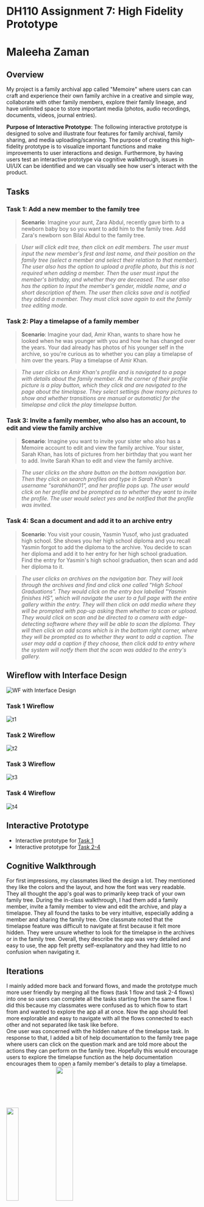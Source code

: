 # DH110 Assignment 7: High Fidelity Prototype
# Maleeha Zaman

## Overview
My project is a family archival app called "Memoire" where users can can craft and experience their own family archive in a creative and simple way, collaborate with other family members, explore their family lineage, and have unlimited space to store important media (photos, audio recordings, documents, videos, journal entries). 

**Purpose of Interactive Prototype**: The following interactive prototype is designed to solve and illustrate four features for family archival, family sharing, and media uploading/scanning. The purpose of creating this high-fidelity prototype is to visualize important functions and make improvements to user interactions and design. Furthermore, by having users test an interactive prototype via cognitive walkthrough, issues in UI/UX can be identified and we can visually see how user's interact with the product.  

## Tasks 
### Task 1: Add a new member to the family tree
> **Scenario**: Imagine your aunt, Zara Abdul, recently gave birth to a newborn baby boy so you want to add him to the family tree. Add Zara's newborn son Bilal Abdul to the family tree.
  
> _User will click edit tree, then click on edit members. The user must input the new member's first and last name, and their position on the family tree (select a member and select their relation to that member). The user also has the option to upload a profile photo, but this is not required when adding a member. Then the user must input the member's birthday, and whether they are deceased. The user also has the option to input the member's gender, middle name, and a short description of them. The user then clicks save and is notified they added a member. They must click save again to exit the family tree editing mode._

### Task 2: Play a timelapse of a family member
> **Scenario**: Imagine your dad, Amir Khan, wants to share how he looked when he was younger with you and how he has changed over the years. Your dad already has photos of his younger self in the archive, so you're curious as to whether you can play a timelapse of him over the years. Play a timelapse of Amir Khan.

> _The user clicks on Amir Khan's profile and is navigated to a page with details about the family member. At the corner of their profile picture is a play button, which they click and are navigated to the page about the timelapse. They select settings (how many pictures to show and whether transitions are manual or automatic) for the timelapse and click the play timelapse button._  

### Task 3: Invite a family member, who also has an account, to edit and view the family archive
> **Scenario**: Imagine you want to invite your sister who also has a Memoire account to edit and view the family archive. Your sister, Sarah Khan, has lots of pictures from her birthday that you want her to add. Invite Sarah Khan to edit and view the family archive.
 
> _The user clicks on the share button on the bottom navigation bar. Then they click on search profiles and type in Sarah Khan's username "sarahkhan01", and her profile pops up. The user would click on her profile and be prompted as to whether they want to invite the profile. The user would select yes and be notified that the profile was invited._

### Task 4: Scan a document and add it to an archive entry
> **Scenario**: You visit your cousin, Yasmin Yusof, who just graduated high school. She shows you her high school diploma and you recall Yasmin forgot to add the diploma to the archive. You decide to scan her diploma and add it to her entry for her high school graduation. Find the entry for Yasmin's high school graduation, then scan and add her diploma to it.

> _The user clicks on archives on the navigation bar. They will look through the archives and find and click one called "High School Graduations". They would click on the entry box labelled "Yasmin finishes HS", which will navigate the user to a full page with the entire gallery within the entry. They will then click on add media where they will be prompted with pop-up asking them whether to scan or upload. They would click on scan and be directed to a camera with edge-detecting software where they will be able to scan the diploma. They will then click on add scans which is in the bottom right corner, where they will be prompted as to whether they want to add a caption. The user may add a caption if they choose, then click add to entry where the system will notfy them that the scan was added to the entry's gallery._

## Wireflow with Interface Design
![WF with Interface Design](Hi-Fi-Prototype-Wireflow.png)
### Task 1 Wireflow
![t1](wf-task1.png)
### Task 2 Wireflow
![t2](wf-task2.png)
### Task 3 Wireflow
![t3](wf-task3.png)
### Task 4 Wireflow
![t4](wf-task4.png)

## Interactive Prototype
* Interactive prototype for [Task 1](https://www.figma.com/proto/qyKS75FVXucBd1Eip6xdSW/High-Fidelity-Prototype?page-id=0%3A1&type=design&node-id=1-3&viewport=659%2C-402%2C0.13&scaling=scale-down&starting-point-node-id=1%3A3&show-proto-sidebar=1)
* Interactive prototype for [Task 2-4](https://www.figma.com/proto/qyKS75FVXucBd1Eip6xdSW/High-Fidelity-Prototype?page-id=0%3A1&type=design&node-id=88-1471&viewport=659%2C-402%2C0.13&scaling=scale-down&starting-point-node-id=88%3A1471&show-proto-sidebar=1)

## Cognitive Walkthrough
For first impressions, my classmates liked the design a lot. They mentioned they like the colors and the layout, and how the font was very readable. They all thought the app's goal was to primarily keep track of your own family tree. During the in-class walkthrough, I had them add a family member, invite a family member to view and edit the archive, and play a timelapse.
They all found the tasks to be very intuitive, especially adding a member and sharing the family tree. One classmate noted that the timelapse feature was difficult to navigate at first because it felt more hidden. They were unsure whether to look for the timelapse in the archives or in the family tree. Overall, they describe the app was very detailed and easy to use, the app felt pretty self-explanatory and they had little to no confusion when navigating it. 

## Iterations
I mainly added more back and forward flows, and made the prototype much more user friendly by merging all the flows (task 1 flow and task 2-4 flows) into one so users can complete all the tasks starting from the same flow. I did this because my classmates were confused as to which flow to start from and wanted to explore the app all at once. Now the app should feel more explorable and easy to navigate with all the flows connected to each other and not separated like task like before. <br>
One user was concerned with the hidden nature of the timelapse task. In response to that, I added a bit of help documentation to the family tree page where users can click on the question mark and are told more about the actions they can perform on the family tree. Hopefully this would encourage users to explore the timelapse function as the help documentation encourages them to open a family member's details to play a timelapse. <br>
<img src="iteration1.png" width=25% height=25%> <img src="iteration2.png" width=30% height=30%> <br>
I also changed the member profile details page a bit as well to improve the design. I changed the back arrow button to an x-button, and added a slide in and out transition to make the switch between screens feel more intuitive. I also changed the play button to something without round edges to look more refined. <br>
<img src="amirkhan1.png" width=50% height=50%> <img src="amirkhan2.png" width=50% height=50%> 
## Reflection
